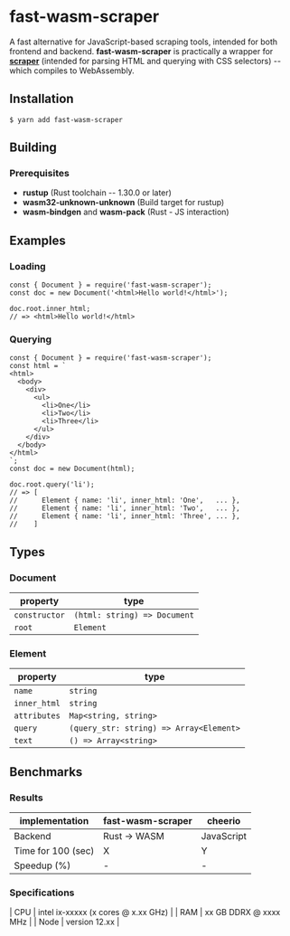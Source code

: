 # **fast-wasm-scraper**

A fast alternative for JavaScript-based scraping tools, intended for both 
frontend and backend. **fast-wasm-scraper** is practically a wrapper for 
**[scraper](https://github.com/causal-agent/scraper)** (intended for parsing 
HTML and querying with CSS selectors) -- which compiles to WebAssembly. 

## **Installation**

```
$ yarn add fast-wasm-scraper
```

## **Building**

### Prerequisites

- **rustup** (Rust toolchain -- 1.30.0 or later)
- **wasm32-unknown-unknown** (Build target for rustup)
- **wasm-bindgen** and **wasm-pack** (Rust - JS interaction)

## **Examples**

### Loading

```
const { Document } = require('fast-wasm-scraper');
const doc = new Document('<html>Hello world!</html>');

doc.root.inner_html;
// => <html>Hello world!</html>
```

### Querying

```
const { Document } = require('fast-wasm-scraper');
const html = `
<html>
  <body>
    <div>
      <ul>
        <li>One</li>
        <li>Two</li>
        <li>Three</li>
      </ul>
    </div>
  </body>
</html>
`;
const doc = new Document(html);

doc.root.query('li');
// => [
//      Element { name: 'li', inner_html: 'One',   ... },
//      Element { name: 'li', inner_html: 'Two',   ... },
//      Element { name: 'li', inner_html: 'Three', ... },
//    ]
```

## **Types**

### Document

| property      | type                         |
| ------------- | ---------------------------- |
| `constructor` | `(html: string) => Document` |
| `root`        | `Element`                    |

### Element


| property      | type                                       |
| ------------- | ------------------------------------------ |
| `name`        | `string`                                   |
| `inner_html`  | `string`                                   |
| `attributes`  | `Map<string, string>`                      |
| `query`       | `(query_str: string) => Array<Element>`    |
| `text`        | `() => Array<string>`                      |


## **Benchmarks**

### Results

| implementation     | fast-wasm-scraper | cheerio 	  |
| ------------------ | ----------------- | ---------- |
| Backend	           | Rust -> WASM      | JavaScript |
| Time for 100 (sec) | X                 | Y          |
| Speedup (%)        | -                 | -          |

### Specifications

| CPU  | intel ix-xxxxx (x cores @ x.xx GHz) |
| RAM  | xx GB DDRX @ xxxx MHz               |
| Node | version 12.xx                       |
